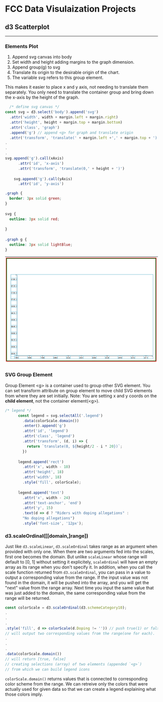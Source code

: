 # FCC Data Visulaization Projects
## d3 Scatterplot
---

### Elements Plot
1. Append svg canvas into body
2. Set width and height adding margins to the graph dimension.
3. Append group(g) to svg 
4. Translate its origin to the desirable origin of the chart.
5. The variable svg refers to this group element.

This makes it easier to place x and y axis, not needing to translate them separately. You only need to translate the container group and bring down the x-axis by the height of the graph.

```javascript
  /* define svg canvas */
const svg = d3.select('body').append('svg')
  .attr('width', width + margin.left + margin.right)
  .attr('height', height + margin.top + margin.bottom)
  .attr('class', 'graph') 
  .append('g') // append <g> for graph and translate origin
  .attr('transform', 'translate(' + margin.left +',' + margin.top + ')');
.
.
.
svg.append('g').call(xAxis)
      .attr('id', 'x-axis')
      .attr('transform', 'translate(0,' + height + ')')
    
    svg.append('g').call(yAxis)
      .attr('id', 'y-axis')
```

```css
.graph {
  border: 3px solid green;
}

svg {
  outline: 3px solid red;

}

.graph g {
  outline: 3px solid lightBlue;
}
```
<img src='./assets/elements.png' alt='elements' width="600px">

### SVG Group Element
Group Element &lt;g&gt; is a container used to group other SVG element. 
You can set transform attribute on group element to move child SVG elements from where they are set initially.
Note: You are setting x and y coords on the **child element**, not the container element(&lt;g&gt;).
```javascript
/* legend */
      const legend = svg.selectAll('.legend')
        .data(colorScale.domain())
        .enter().append('g')
        .attr('id', 'legend')
        .attr('class', 'legend')
        .attr('transform', (d, i) => {
          return `translate(0, ${height/2 - i * 20})`;
        })
      
      legend.append('rect')
        .attr('x', width - 18)
        .attr('height', 18)
        .attr('width', 18)
        .style('fill', colorScale);

      legend.append('text')
        .attr('x', width - 24)
        .attr('text-anchor', 'end')
        .attr('y', 15)
        .text(d => d ? "Riders with doping allegations" :
        "No doping allegations")
        .style('font-size', '12px');
  ```      

### d3.scaleOrdinal([[domain,]range])
Just like `d3.scaleLinear`, `d3.scaleOrdinal` takes range as an argument when provided with only one. When there are two arguments fed into the scales, first one becomes the domain.
But unlike `scaleLinear` whose range will default to [0, 1] without setting it explicitely, `scaleOrdinal` will have an empty array as its range when you don't specify it.
In addition, when you call the scale function returned from `d3.scaleOrdinal`, you can pass in a value to output a corresponding value from the range. If the input value was not found in the domain, it will be pushed into the array, and you will get the "next" value from the range array.
Next time you input the same value that was just added to the domain, the same corresponding value from the range will be returned.

```javascript
const colorScale = d3.scaleOrdinal(d3.schemeCategory10);
.
.
.
.style('fill', d => colorScale(d.Doping != '')) // push true(1) or false(0) to the domain
// will output two corresponding values from the range(one for each).
.
.
.
.data(colorScale.domain()) 
// will return [true, false]
// creating selections (array) of two elements (appended `<g>`)
// from which we can build legend icons
```
`colorScale.domain()` returns values that is connected to corresponding color scheme from the range.
We can retreive only the colors that were actually used for given data so that we can create a legend explaining what those colors imply.

